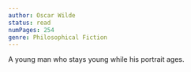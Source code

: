 ```yaml
---
author: Oscar Wilde
status: read
numPages: 254
genre: Philosophical Fiction
---
```


A young man who stays young while his portrait ages.
